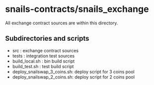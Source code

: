 # snails-contracts/snails_exchange

All exchange contract sources are within this directory.

## Subdirectories and scripts

- src : exchange contract sources
- tests : integration test sources
- build_local.sh : bin build script
- build_test.sh :  test  build script
- deploy_snailswap_3_coins.sh: deploy script for 3 coins pool
- deploy_snailswap_2_coins.sh: deploy script for 2 coins pool